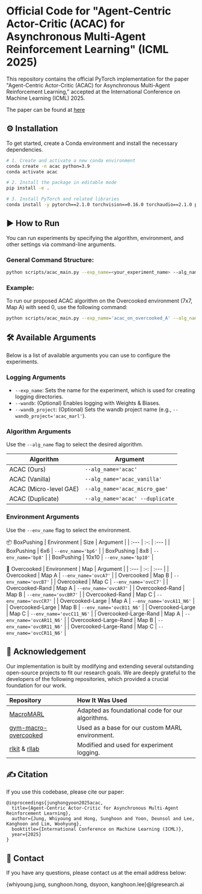 # Official Code for "Agent-Centric Actor-Critic (ACAC) for Asynchronous Multi-Agent Reinforcement Learning" (ICML 2025)

This repository contains the official PyTorch implementation for the paper "Agent-Centric Actor-Critic (ACAC) for Asynchronous Multi-Agent Reinforcement Learning," accepted at the International Conference on Machine Learning (ICML) 2025.

The paper can be found at [here](https://openreview.net/forum?id=323GZNnGqe)

## ⚙️ Installation
To get started, create a Conda environment and install the necessary dependencies.

```bash
# 1. Create and activate a new conda environment
conda create -n acac python=3.9
conda activate acac

# 2. Install the package in editable mode
pip install -e .

# 3. Install PyTorch and related libraries
conda install -y pytorch==2.1.0 torchvision==0.16.0 torchaudio==2.1.0 pytorch-cuda=12.1 numpy=1.21.5 -c pytorch -c nvidia
```


## ▶️ How to Run
You can run experiments by specifying the algorithm, environment, and other settings via command-line arguments.

### General Command Structure:
```bash
python scripts/acac_main.py --exp_name=<your_experiment_name> --alg_name=<algorithm> --env_name=<environment> --seed=<seed_number>
```

### Example:
To run our proposed ACAC algorithm on the Overcooked environment (7x7, Map A) with seed 0, use the following command:
```bash
python scripts/acac_main.py --exp_name='acac_on_overcooked_A' --alg_name='acac' --env_name='ovcA7' --seed=0
```

## 🛠️ Available Arguments
Below is a list of available arguments you can use to configure the experiments.

### Logging Arguments
- `--exp_name`: Sets the name for the experiment, which is used for creating logging directories.
- `--wandb`: (Optional) Enables logging with Weights & Biases.
- `--wandb_project`: (Optional) Sets the wandb project name (e.g., `--wandb_project='acac_marl'`).


### Algorithm Arguments
Use the `--alg_name` flag to select the desired algorithm.

| Algorithm | Argument |
|---|---|
| ACAC (Ours) |	`--alg_name='acac'` |
| ACAC (Vanilla) | `--alg_name='acac_vanilla'` |
| ACAC (Micro-level GAE) | `--alg_name='acac_micro_gae'` |
| ACAC (Duplicate) | `--alg_name='acac' --duplicate` |

### Environment Arguments
Use the `--env_name` flag to select the environment.

📦 BoxPushing
| Environment | Size | Argument |
| :--- | :-: | :--- |
| BoxPushing | 6x6 | `--env_name='bp6'` |
| BoxPushing | 8x8 | `--env_name='bp8'` |
| BoxPushing | 10x10 | `--env_name='bp10'` |

🍳 Overcooked
| Environment | Map | Argument |
| :--- | :-: | :--- |
| Overcooked | Map A | `--env_name='ovcA7'` |
| Overcooked | Map B | `--env_name='ovcB7'` |
| Overcooked | Map C | `--env_name='ovcC7'` |
| Overcooked-Rand | Map A | `--env_name='ovcAR7'` |
| Overcooked-Rand | Map B | `--env_name='ovcBR7'` |
| Overcooked-Rand | Map C | `--env_name='ovcCR7'` |
| Overcooked-Large | Map A | `--env_name='ovcA11_N6'` |
| Overcooked-Large | Map B | `--env_name='ovcB11_N6'` |
| Overcooked-Large | Map C | `--env_name='ovcC11_N6'` |
| Overcooked-Large-Rand | Map A | `--env_name='ovcAR11_N6'` |
| Overcooked-Large-Rand | Map B | `--env_name='ovcBR11_N6'` |
| Overcooked-Large-Rand | Map C | `--env_name='ovcCR11_N6'` |

## 🙏 Acknowledgement

Our implementation is built by modifying and extending several outstanding open-source projects to fit our research goals. We are deeply grateful to the developers of the following repositories, which provided a crucial foundation for our work.

| Repository	| How It Was Used |
| :--- | :--- |
| [MacroMARL](https://github.com/yuchen-x/MacroMARL) | Adapted as foundational code for our algorithms. |
| [gym-macro-overcooked](https://github.com/WeihaoTan/gym-macro-overcooked) | Used as a base for our custom MARL environment. |
| [rlkit](https://github.com/rail-berkeley/rlkit) & [rllab](https://github.com/rll/rllab) | Modified and used for experiment logging. |


## ✍️ Citation
If you use this codebase, please cite our paper:
```text
@inproceedings{junghongyoon2025acac,
  title={Agent-Centric Actor-Critic for Asynchronous Multi-Agent Reinforcement Learning},
  author={Jung, Whiyoung and Hong, Sunghoon and Yoon, Deunsol and Lee, Kanghoon and Lim, Woohyung},
  booktitle={International Conference on Machine Learning (ICML)},
  year={2025}
}
```

## 📧 Contact
If you have any questions, please contact us at the email address below:

{whiyoung.jung, sunghoon.hong, dsyoon, kanghoon.lee}@lgresearch.ai

